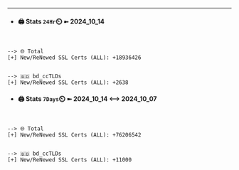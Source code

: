 

---
- #### 🖨️ **Stats** `24Hr`⏲️ ➼ 2024_10_14
```console


--> 🌐 Total
[+] New/ReNewed SSL Certs (ALL): +18936426


--> 🇧🇩 bd_ccTLDs
[+] New/ReNewed SSL Certs (ALL): +2638

```

- #### 🖨️ **Stats** `7Days`⏲️ ➼ 2024_10_14 <--> 2024_10_07
```console


--> 🌐 Total
[+] New/ReNewed SSL Certs (ALL): +76206542


--> 🇧🇩 bd_ccTLDs
[+] New/ReNewed SSL Certs (ALL): +11000

```

